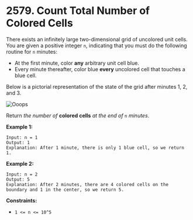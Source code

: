 # 2579. Count Total Number of Colored Cells
There exists an infinitely large two-dimensional grid of uncolored unit cells. You are given a positive integer `n`, indicating that you must do the following routine for `n` minutes:  
- At the first minute, color **any** arbitrary unit cell blue.  
- Every minute thereafter, color blue **every** uncolored cell that touches a blue cell.  

Below is a pictorial representation of the state of the grid after minutes 1, 2, and 3.

![Ooops](https://assets.leetcode.com/uploads/2023/01/10/example-copy-2.png)

Return *the number of* **colored cells** *at the end of* `n` *minutes*.

**Example 1:**
```
Input: n = 1
Output: 1
Explanation: After 1 minute, there is only 1 blue cell, so we return 1.
```

**Example 2:**
```
Input: n = 2
Output: 5
Explanation: After 2 minutes, there are 4 colored cells on the boundary and 1 in the center, so we return 5.
```

**Constraints:**
- `1 <= n <= 10^5`
